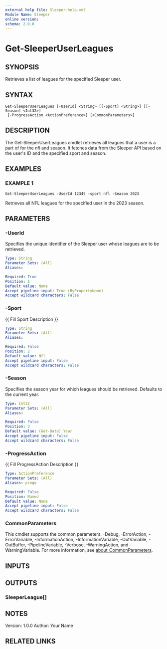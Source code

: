 ```yaml
---
external help file: Sleeper-help.xml
Module Name: Sleeper
online version:
schema: 2.0.0
---
```


# Get-SleeperUserLeagues

## SYNOPSIS
Retrieves a list of leagues for the specified Sleeper user.

## SYNTAX

```
Get-SleeperUserLeagues [-UserId] <String> [[-Sport] <String>] [[-Season] <Int32>]
 [-ProgressAction <ActionPreference>] [<CommonParameters>]
```

## DESCRIPTION
The Get-SleeperUserLeagues cmdlet retrieves all leagues that a user is a part of for the nfl and season. 
It fetches data from the Sleeper API based on the user's ID and the specified sport and season.

## EXAMPLES

### EXAMPLE 1
```
Get-SleeperUserLeagues -UserId 12345 -sport nfl -Season 2023
```

Retrieves all NFL leagues for the specified user in the 2023 season.

## PARAMETERS

### -UserId
Specifies the unique identifier of the Sleeper user whose leagues are to be retrieved.

```yaml
Type: String
Parameter Sets: (All)
Aliases:

Required: True
Position: 1
Default value: None
Accept pipeline input: True (ByPropertyName)
Accept wildcard characters: False
```

### -Sport
{{ Fill Sport Description }}

```yaml
Type: String
Parameter Sets: (All)
Aliases:

Required: False
Position: 2
Default value: Nfl
Accept pipeline input: False
Accept wildcard characters: False
```

### -Season
Specifies the season year for which leagues should be retrieved.
Defaults to the current year.

```yaml
Type: Int32
Parameter Sets: (All)
Aliases:

Required: False
Position: 3
Default value: (Get-Date).Year
Accept pipeline input: False
Accept wildcard characters: False
```

### -ProgressAction
{{ Fill ProgressAction Description }}

```yaml
Type: ActionPreference
Parameter Sets: (All)
Aliases: proga

Required: False
Position: Named
Default value: None
Accept pipeline input: False
Accept wildcard characters: False
```

### CommonParameters
This cmdlet supports the common parameters: -Debug, -ErrorAction, -ErrorVariable, -InformationAction, -InformationVariable, -OutVariable, -OutBuffer, -PipelineVariable, -Verbose, -WarningAction, and -WarningVariable. For more information, see [about_CommonParameters](http://go.microsoft.com/fwlink/?LinkID=113216).

## INPUTS

## OUTPUTS

### SleeperLeague[]
## NOTES
Version: 1.0.0
Author: Your Name

## RELATED LINKS
